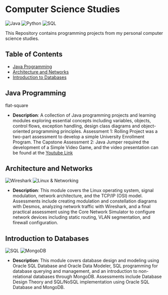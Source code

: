 
# Computer Science Studies

![Java](https://img.shields.io/badge/language-Java-FF6347)
![Python](https://img.shields.io/badge/language-Python-blue)
![SQL](https://img.shields.io/badge/language-SQL-4479A1)

This Repository contains programming projects from my personal computer science studies.

## Table of Contents
- [Java Programming](#java-programming)
- [Architecture and Networks](#architecture-and-networks)
- [Introduction to Databases](#introduction-to-databases)

## Java Programming
flat-square
- **Description**: A collection of Java programming projects and learning modules exploring essential concepts including variables, objects, control flows, exception handling, design
class diagrams and object-oriented programming principles. Assessment 1: Rolling Project was a two-part assessment to develop a simple University Enrollment Program. The Capstone Assessment 2: Java Jumper required the development of a Simple Video Game, and the video presentation can be found at the [Youtube Link](https://www.youtube.com/watch?v=VDigYY18HOc)

## Architecture and Networks
![Wireshark](https://img.shields.io/badge/Wireshark-1679A7?style=flat-square&logo=wireshark&logoColor=white)
![Linux & Networking](https://img.shields.io/badge/Linux_&_Networking-0078D6?style=flat-square&logo=linux&logoColor=white)
- **Description**: This module covers the Linux operating system, signal modulation, network architecture, and the TCP/IP (OSI) model. 
    Assessments include creating modulation and constellation diagrams with Desmos, analyzing network traffic with Wireshark, and a final practical assessment using the Core Network Simulator to configure network devices including static routing, VLAN segmentation, and firewall configuration.


## Introduction to Databases
![SQL](https://img.shields.io/badge/SQL-4479A1?style=flat-square&logo=postgresql&logoColor=white)
![MongoDB](https://img.shields.io/badge/MongoDB-4EA94B?style=flat-squaree&logo=mongodb&logoColor=white)
- **Description**: This module covers database design and modeling using Oracle SQL Database and Oracle Data Modeler, 
   SQL programming for database querying and management, and an introduction to non-relational databases through MongoDB. 
   Assessments include Database Design Theory and SQL/NoSQL implementation using Oracle SQL Database and MongoDB.